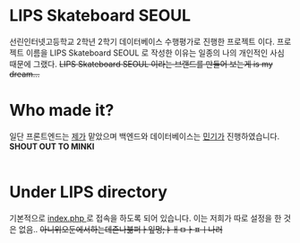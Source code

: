# LIPS Skateboard SEOUL
선린인터넷고등학교 2학년 2학기 데이터베이스 수행평가로 진행한 프로젝트 이다. 프로젝트 이름을 LIPS Skateboard SEOUL 로 작성한 이유는 일종의 나의 개인적인 사심 때문에 그랬다. ~~LIPS Skateboard SEOUL 이라는 브랜드를 만들어 보는게 is my dream...~~

# Who made it?
일단 프론트엔드는 <a href="https://github.com/insung3511">제가</a>  맡았으며 백엔드와 데이터베이스는 <a href="https://github.com/recaedo">민기가</a>  진행하였습니다. __SHOUT OUT TO MINKI__ <br> <br>

# Under __LIPS__ directory
기본적으로 <a href="./index.php"> index.php </a> 로 접속을 하도록 되어 있습니다. 이는 저희가 따로 설정을 한 것은 없음.. ~~아니위오둔에서하는데존나붊퍼ㅏ잎멍;ㅑㅐㅁㅏㅍㅣ나러~~
